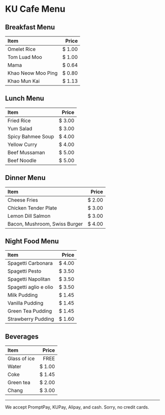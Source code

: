 # KU Cafe Menu

## Breakfast Menu

| Item                                   | Price |
|:---------------------------------------|------:|
| Omelet Rice                            |  $ 1.00  |
| Tom Luad Moo                           |  $ 1.00 |
| Mama                                   |  $ 0.64  |
| Khao Neow Moo Ping                     |  $ 0.80  |
| Khao Mun Kai                           |  $ 1.13  |

## Lunch Menu

| Item                                   | Price|
|:---------------------------------------|-----:|
| Fried Rice                             | $ 3.00 |
| Yum Salad                              | $ 3.00 |
| Spicy Bahmee Soup                      | $ 4.00 |
| Yellow Curry                           | $ 4.00 |
| Beef Mussaman                          | $ 5.00 |
| Beef Noodle                            | $ 5.00 |

## Dinner Menu

| Item                                   | Price |
|:---------------------------------------|------:|
| Cheese Fries                           | $ 2.00 |
| Chicken Tender Plate                   | $ 3.00 |
| Lemon Dill Salmon                      | $ 3.00 |
| Bacon, Mushroom, Swiss Burger          | $ 4.00 |

## Night Food Menu

| Item                                   | Price |
|:---------------------------------------|------:|
| Spagetti Carbonara                     | $ 4.00 |
| Spagetti Pesto                         | $ 3.50 |
| Spagetti Napolitan                     | $ 3.50 |
| Spagetti aglio e olio                  | $ 3.50 |
| Milk Pudding                           | $ 1.45 |
| Vanilla Pudding                        | $ 1.45 |
| Green Tea Pudding                      | $ 1.45 |
| Strawberry Pudding                     | $ 1.60 |

## Beverages

| Item                                     | Price |
|:-----------------------------------------|------:|
|Glass of ice                              |  FREE |
|Water                                     |  $ 1.00 |
|Coke                                      |  $ 1.45 |
|Green tea                                 |  $ 2.00 |
|Chang                                     |  $ 3.00 |


---

We accept PromptPay, KUPay, Alipay, and cash. Sorry, no credit cards.
